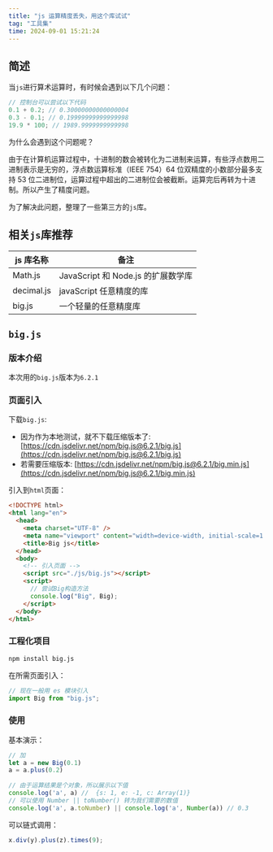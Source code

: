 ```yaml
---
title: "js 运算精度丢失，用这个库试试"
tag: "工具集"
time: 2024-09-01 15:21:24
---
```


## 简述

当`js`进行算术运算时，有时候会遇到以下几个问题：

```js
// 控制台可以尝试以下代码
0.1 + 0.2; // 0.30000000000000004
0.3 - 0.1; // 0.19999999999999998
19.9 * 100; // 1989.9999999999998
```

为什么会遇到这个问题呢？

由于在计算机运算过程中，十进制的数会被转化为二进制来运算，有些浮点数用二进制表示是无穷的，浮点数运算标准（IEEE 754）64 位双精度的小数部分最多支持 53 位二进制位，运算过程中超出的二进制位会被截断。运算完后再转为十进制。所以产生了精度问题。

为了解决此问题，整理了一些第三方的`js`库。

## 相关`js`库推荐

| js 库名称  | 备注                               |
| ---------- | ---------------------------------- |
| Math.js    | JavaScript 和 Node.js 的扩展数学库 |
| decimal.js | javaScript 任意精度的库            |
| big.js     | 一个轻量的任意精度库               |

## `big.js`

### 版本介绍

本次用的`big.js`版本为`6.2.1`

### 页面引入

下载`big.js`:

- 因为作为本地测试，就不下载压缩版本了: [https://cdn.jsdelivr.net/npm/big.js@6.2.1/big.js](https://cdn.jsdelivr.net/npm/big.js@6.2.1/big.js) ​
- 若需要压缩版本: [https://cdn.jsdelivr.net/npm/big.js@6.2.1/big.min.js](https://cdn.jsdelivr.net/npm/big.js@6.2.1/big.min.js)

引入到`html`页面：

```html
<!DOCTYPE html>
<html lang="en">
  <head>
    <meta charset="UTF-8" />
    <meta name="viewport" content="width=device-width, initial-scale=1.0" />
    <title>Big js</title>
  </head>
  <body>
    <!-- 引入页面 -->
    <script src="./js/big.js"></script>
    <script>
      // 尝试Big构造方法
      console.log("Big", Big);
    </script>
  </body>
</html>
```

### 工程化项目

```sh
npm install big.js
```

在所需页面引入：

```js
// 现在一般用 es 模块引入
import Big from "big.js";
```

### 使用

基本演示：

```js
// 加
let a = new Big(0.1)
a = a.plus(0.2)
​
// 由于运算结果是个对象，所以展示以下值
console.log('a', a) //  {s: 1, e: -1, c: Array(1)}
// 可以使用 Number || toNumber() 转为我们需要的数值
console.log('a', a.toNumber) || console.log('a', Number(a)) // 0.3
```

可以链式调用：

```js
x.div(y).plus(z).times(9);
```
